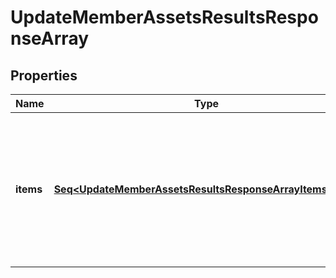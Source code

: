 

# UpdateMemberAssetsResultsResponseArray


## Properties

Name | Type | Description | Notes
------------ | ------------- | ------------- | -------------
**items** | [**Seq&lt;UpdateMemberAssetsResultsResponseArrayItemsInner&gt;**](UpdateMemberAssetsResultsResponseArrayItemsInner.md) | List of assigned/updated member asset access. If there is an error, an exception object will be returned. If the action was successfully completed, a response object will be returned. |  [optional]



